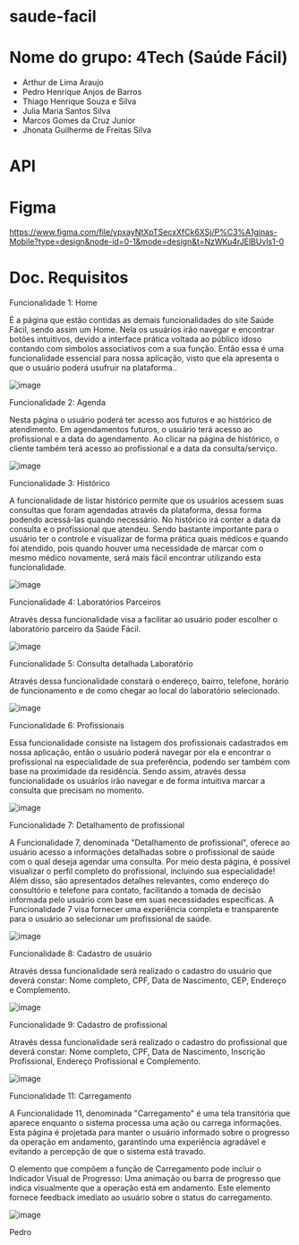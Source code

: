 # saude-facil

# Nome do grupo: 4Tech (Saúde Fácil)
- Arthur de Lima Araujo
- Pedro Henrique Anjos de Barros
- Thiago Henrique Souza e Silva
- Julia Maria Santos Silva
- Marcos Gomes da Cruz Junior
- Jhonata Guilherme de Freitas Silva

# API

# Figma

https://www.figma.com/file/ypxayNtXpTSecxXfCk6XSj/P%C3%A1ginas-Mobile?type=design&node-id=0-1&mode=design&t=NzWKu4rJElBUvls1-0

# Doc. Requisitos

Funcionalidade 1: Home

É a página que estão contidas as demais funcionalidades do site Saúde Fácil, sendo assim um Home. Nela os usuários irão navegar e encontrar botões intuitivos, devido a interface prática voltada ao público idoso contando com simbolos associativos com a sua função. Então essa é uma funcionalidade essencial para nossa aplicação, visto que ela apresenta o que o usuário poderá usufruir na plataforma..

![image](https://github.com/Arthur-1702/saude-facil/assets/107482250/61277dd6-fc27-4055-876f-2f15d8798945)


Funcionalidade 2: Agenda

Nesta página o usuário poderá ter acesso aos futuros e ao histórico de atendimento. Em agendamentos futuros, o usuário terá acesso ao profissional  e a data do agendamento. 
Ao clicar na página de histórico, o cliente também terá acesso ao profissional e a data da consulta/serviço.

![image](https://github.com/Arthur-1702/saude-facil/assets/162645767/73a7b9cb-71c2-42a1-9e53-4369f27bf97c)


Funcionalidade 3: Histórico 

A funcionalidade de listar histórico permite que os usuários acessem suas consultas que foram agendadas através da plataforma, dessa forma podendo acessá-las quando necessário. No histórico irá conter a data da consulta e o profissional que atendeu. Sendo bastante importante para o usuário ter o controle e visualizar de forma prática quais médicos e quando foi atendido, pois quando houver uma necessidade de marcar com o mesmo médico novamente, será mais fácil encontrar utilizando esta funcionalidade.

![image](https://github.com/Arthur-1702/saude-facil/assets/162645767/38f1ae7c-8694-4a36-89ba-be83d8f5f750)


Funcionalidade 4: Laboratórios Parceiros

Através dessa funcionalidade visa a facilitar ao usuário poder escolher o laboratório parceiro da Saúde Fácil. 

![image](https://github.com/Arthur-1702/saude-facil/assets/162645767/9dbaf3cd-b38c-451f-8708-ad916d8bc21b)


Funcionalidade 5: Consulta detalhada Laboratório

Através dessa funcionalidade constará o endereço, bairro, telefone, horário de funcionamento e de como chegar ao local do laboratório selecionado.

![image](https://github.com/Arthur-1702/saude-facil/assets/162645767/fde0eb77-ad24-4723-94da-363ad1309d47)


Funcionalidade 6: Profissionais

Essa funcionalidade consiste na listagem dos profissionais cadastrados em nossa aplicação, então o usuário poderá navegar por ela e encontrar o profissional na especialidade de sua preferência, podendo ser também com base na proximidade da residência. Sendo assim, através dessa funcionalidade os usuários irão navegar e de forma intuitiva marcar a consulta que precisam no momento. 

![image](https://github.com/Arthur-1702/saude-facil/assets/162645767/c0c6c335-97e5-4211-94be-080ddc6fa3c4)

Funcionalidade 7: Detalhamento de profissional

A Funcionalidade 7, denominada "Detalhamento de profissional", oferece ao usuário acesso a informações detalhadas sobre o profissional de saúde com o qual deseja agendar uma consulta. Por meio desta página, é possível visualizar o perfil completo do profissional, incluindo sua especialidade! Além disso, são apresentados detalhes relevantes, como endereço do consultório e telefone para contato, facilitando a tomada de decisão informada pelo usuário com base em suas necessidades específicas. A Funcionalidade 7 visa fornecer uma experiência completa e transparente para o usuário ao selecionar um profissional de saúde.

![image](https://github.com/Arthur-1702/saude-facil/assets/162645767/9f7ea95c-ae26-4e28-b428-350169f09c1b) 

Funcionalidade 8: Cadastro de usuário

Através dessa funcionalidade será realizado o cadastro do usuário que deverá constar: Nome completo, CPF, Data de Nascimento, CEP, Endereço e Complemento.

![image](https://github.com/Arthur-1702/saude-facil/assets/162645767/a7f58345-ad5a-4ba0-b5a8-0b0d6c644004)


Funcionalidade 9: Cadastro de profissional

Através dessa funcionalidade será realizado o cadastro do profissional que deverá constar: Nome completo, CPF, Data de Nascimento, Inscrição Profissional, Endereço Profissional e Complemento.

![image](https://github.com/Arthur-1702/saude-facil/assets/162645767/97c0a2a2-6346-471a-814b-30ebb86038d5)


Funcionalidade 11: Carregamento

A Funcionalidade 11, denominada "Carregamento" é uma tela transitória que aparece enquanto o sistema processa uma ação ou carrega informações. Esta página é projetada para manter o usuário informado sobre o progresso da operação em andamento, garantindo uma experiência agradável e evitando a percepção de que o sistema está travado.

O elemento que compõem a função de Carregamento pode incluir o Indicador Visual de Progresso: Uma animação ou barra de progresso que indica visualmente que a operação está em andamento. Este elemento fornece feedback imediato ao usuário sobre o status do carregamento.

![image](https://github.com/Arthur-1702/saude-facil/assets/162645767/0e43d09c-ef57-4c2f-a7f3-138313e44794)





Pedro